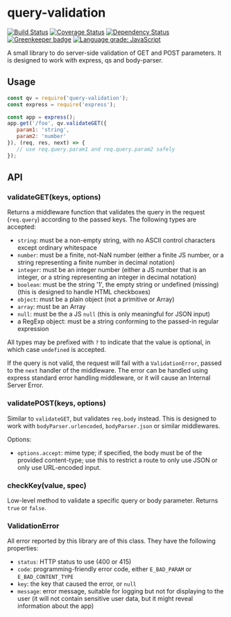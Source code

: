 # query-validation

[![Build Status](https://travis-ci.com/stanford-oval/query-validation.svg?branch=master)](https://travis-ci.com/stanford-oval/query-validation) [![Coverage Status](https://coveralls.io/repos/github/stanford-oval/query-validation/badge.svg?branch=master)](https://coveralls.io/github/stanford-oval/query-validation?branch=master) [![Dependency Status](https://david-dm.org/stanford-oval/query-validation/status.svg)](https://david-dm.org/stanford-oval/query-validation) [![Greenkeeper badge](https://badges.greenkeeper.io/stanford-oval/query-validation.svg)](https://greenkeeper.io/) [![Language grade: JavaScript](https://img.shields.io/lgtm/grade/javascript/g/stanford-oval/query-validation.svg?logo=lgtm&logoWidth=18)](https://lgtm.com/projects/g/stanford-oval/query-validation/context:javascript)

A small library to do server-side validation of GET and POST parameters. It is designed
to work with express, qs and body-parser.

## Usage

```javascript
const qv = require('query-validation');
const express = require('express');

const app = express();
app.get('/foo', qv.validateGET({
   param1: 'string',
   param2: 'number'
}), (req, res, next) => {
   // use req.query.param1 and req.query.param2 safely
});
```

## API

### validateGET(keys, options)

Returns a middleware function that validates the query in the request (`req.query`) according to the passed keys. The following types are accepted:

- `string`: must be a non-empty string, with no ASCII control characters except ordinary whitespace
- `number`: must be a finite, not-NaN number (either a finite JS number, or a string representing a finite number in decimal notation)
- `integer`: must be an integer number (either a JS number that is an integer, or a string representing an integer in decimal notation)
- `boolean`: must be the string '1', the empty string or undefined (missing) (this is designed to handle HTML checkboxes)
- `object`: must be a plain object (not a primitive or Array)
- `array`: must be an Array
- `null`: must be the a JS `null` (this is only meaningful for JSON input)
- a RegExp object: must be a string conforming to the passed-in regular expression

All types may be prefixed with `?` to indicate that the value is optional, in which case `undefined` is accepted.

If the query is not valid, the request will fail with a `ValidationError`, passed to the `next` handler of the middleware. The error can
be handled using express standard error handling middleware, or it will cause an Internal Server Error.

### validatePOST(keys, options)

Similar to `validateGET`, but validates `req.body` instead. This is designed to work with `bodyParser.urlencoded`, `bodyParser.json` or similar
middlewares.

Options:
- `options.accept`: mime type; if specified, the body must be of the provided content-type; use this to restrict a route to only use JSON or
  only use URL-encoded input.

### checkKey(value, spec)

Low-level method to validate a specific query or body parameter. Returns `true` or `false`.

### ValidationError

All error reported by this library are of this class. They have the following properties:

- `status`: HTTP status to use (400 or 415)
- `code`: programming-friendly error code, either `E_BAD_PARAM` or `E_BAD_CONTENT_TYPE`
- `key`: the key that caused the error, or `null`
- `message`: error message, suitable for logging but not for displaying to the user (it will not contain sensitive user data, but it might reveal
  information about the app)
